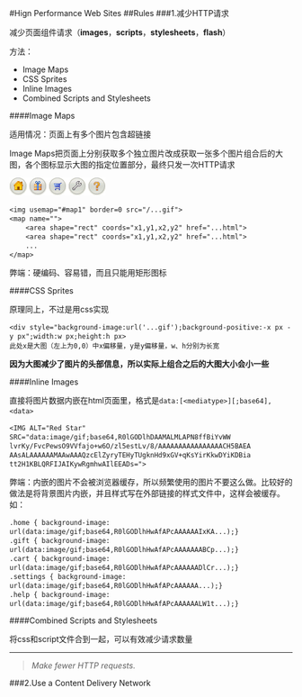 #Hign Performance Web Sites
##Rules
###1.减少HTTP请求

减少页面组件请求（**images**，**scripts**，**stylesheets**，**flash**）

方法：

- Image Maps
- CSS Sprites
- Inline Images
- Combined Scripts and Stylesheets

####Image Maps

适用情况：页面上有多个图片包含超链接

Image Maps把页面上分别获取多个独立图片改成获取一张多个图片组合后的大图，各个图标显示大图的指定位置部分，最终只发一次HTTP请求

![](./imagemap.gif)

```
<img usemap="#map1" border=0 src="/...gif">
<map name="">
	<area shape="rect" coords="x1,y1,x2,y2" href="...html">
	<area shape="rect" coords="x1,y1,x2,y2" href="...html">
	...
</map>
```

弊端：硬编码、容易错，而且只能用矩形图标

####CSS Sprites

原理同上，不过是用css实现

```
<div style="background-image:url('...gif');background-positive:-x px -y px";width:w px;height:h px>
此处x是大图（左上为0,0）中x偏移量，y是y偏移量，w、h分别为长宽
```

**因为大图减少了图片的头部信息，所以实际上组合之后的大图大小会小一些**

####Inline Images

直接将图片数据内嵌在html页面里，格式是`data:[<mediatype>][;base64],<data>`

```
<IMG ALT="Red Star"
SRC="data:image/gif;base64,R0lGODlhDAAMALMLAPN8ffBiYvWW
lvrKy/FvcPewsO9VVfajo+w6O/zl5estLv/8/AAAAAAAAAAAAAAAACH5BAEA
AAsALAAAAAAMAAwAAAQzcElZyryTEHyTUgknHd9xGV+qKsYirKkwDYiKDBia
tt2H1KBLQRFIJAIKywRgmhwAIlEEADs=">
```

弊端：内嵌的图片不会被浏览器缓存，所以频繁使用的图片不要这么做。比较好的做法是将背景图片内嵌，并且样式写在外部链接的样式文件中，这样会被缓存。如：

```
.home { background-image: url(data:image/gif;base64,R0lGODlhHwAfAPcAAAAAAIxKA...);}
.gift { background-image: url(data:image/gif;base64,R0lGODlhHwAfAPcAAAAAAABCp...);}
.cart { background-image: url(data:image/gif;base64,R0lGODlhHwAfAPcAAAAAADlCr...);}
.settings { background-image: url(data:image/gif;base64,R0lGODlhHwAfAPcAAAAAA...);}
.help { background-image: url(data:image/gif;base64,R0lGODlhHwAfAPcAAAAAALW1t...);}
```

####Combined Scripts and Stylesheets

 将css和script文件合到一起，可以有效减少请求数量

---
> *Make fewer HTTP requests.*

###2.Use a Content Delivery Network
